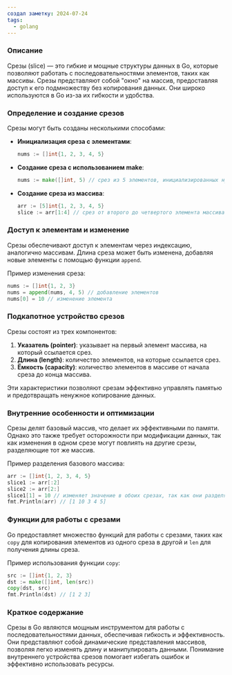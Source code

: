 ```yaml
---
создал заметку: 2024-07-24
tags:
  - golang
---
```

### Описание
Срезы (slice) — это гибкие и мощные структуры данных в Go, которые позволяют работать с последовательностями элементов, таких как массивы. Срезы представляют собой "окно" на массив, предоставляя доступ к его подмножеству без копирования данных. Они широко используются в Go из-за их гибкости и удобства.

### Определение и создание срезов

Срезы могут быть созданы несколькими способами:
- **Инициализация среза с элементами**:
  ```go
  nums := []int{1, 2, 3, 4, 5}
  ```
- **Создание среза с использованием make**:
  ```go
  nums := make([]int, 5) // срез из 5 элементов, инициализированных нулями
  ```
- **Создание среза из массива**:
  ```go
  arr := [5]int{1, 2, 3, 4, 5}
  slice := arr[1:4] // срез от второго до четвертого элемента массива
  ```

### Доступ к элементам и изменение

Срезы обеспечивают доступ к элементам через индексацию, аналогично массивам. Длина среза может быть изменена, добавляя новые элементы с помощью функции `append`.

Пример изменения среза:
```go
nums := []int{1, 2, 3}
nums = append(nums, 4, 5) // добавление элементов
nums[0] = 10 // изменение элемента
```

### Подкапотное устройство срезов

Срезы состоят из трех компонентов:
1. **Указатель (pointer)**: указывает на первый элемент массива, на который ссылается срез.
2. **Длина (length)**: количество элементов, на которые ссылается срез.
3. **Ёмкость (capacity)**: количество элементов в массиве от начала среза до конца массива.

Эти характеристики позволяют срезам эффективно управлять памятью и предотвращать ненужное копирование данных.

### Внутренние особенности и оптимизации

Срезы делят базовый массив, что делает их эффективными по памяти. Однако это также требует осторожности при модификации данных, так как изменения в одном срезе могут повлиять на другие срезы, разделяющие тот же массив.

Пример разделения базового массива:
```go
arr := []int{1, 2, 3, 4, 5}
slice1 := arr[:2]
slice2 := arr[2:]
slice1[1] = 10 // изменяет значение в обоих срезах, так как они разделяют массив
fmt.Println(arr) // [1 10 3 4 5]
```

### Функции для работы с срезами

Go предоставляет множество функций для работы с срезами, таких как `copy` для копирования элементов из одного среза в другой и `len` для получения длины среза.

Пример использования функции `copy`:
```go
src := []int{1, 2, 3}
dst := make([]int, len(src))
copy(dst, src)
fmt.Println(dst) // [1 2 3]
```

### Краткое содержание

Срезы в Go являются мощным инструментом для работы с последовательностями данных, обеспечивая гибкость и эффективность. Они представляют собой динамические представления массивов, позволяя легко изменять длину и манипулировать данными. Понимание внутреннего устройства срезов помогает избегать ошибок и эффективно использовать ресурсы.

